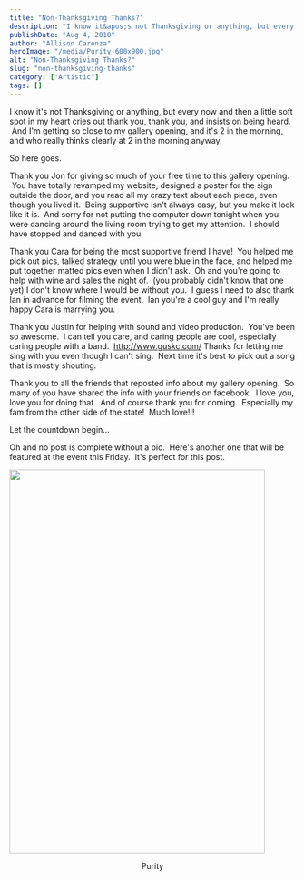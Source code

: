```yaml
---
title: "Non-Thanksgiving Thanks?"
description: "I know it&apos;s not Thanksgiving or anything, but every now and then a little soft spot in my heart cries "
publishDate: "Aug 4, 2010"
author: "Allison Carenza"
heroImage: "/media/Purity-600x900.jpg"
alt: "Non-Thanksgiving Thanks?"
slug: "non-thanksgiving-thanks"
category: ["Artistic"]
tags: []
---
```


<p>I know it&apos;s not Thanksgiving or anything, but every now and then a little soft spot in my heart cries out thank you, thank you, and insists on being heard.  And I&apos;m getting so close to my gallery opening, and it&apos;s 2 in the morning, and who really thinks clearly at 2 in the morning anyway.</p>
<p>So here goes.</p>
<p>Thank you Jon for giving so much of your free time to this gallery opening.  You have totally revamped my website, designed a poster for the sign outside the door, and you read all my crazy text about each piece, even though you lived it.  Being supportive isn&apos;t always easy, but you make it look like it is.  And sorry for not putting the computer down tonight when you were dancing around the living room trying to get my attention.  I should have stopped and danced with you.</p>
<p>Thank you Cara for being the most supportive friend I have!  You helped me pick out pics, talked strategy until you were blue in the face, and helped me put together matted pics even when I didn&apos;t ask.  Oh and you&apos;re going to help with wine and sales the night of.  (you probably didn&apos;t know that one yet) I don&apos;t know where I would be without you.  I guess I need to also thank Ian in advance for filming the event.  Ian you&apos;re a cool guy and I&apos;m really happy Cara is marrying you.</p>
<p>Thank you Justin for helping with sound and video production.  You&apos;ve been so awesome.  I can tell you care, and caring people are cool, especially caring people with a band.  <a href="http://http://www.guskc.com/">http://www.guskc.com/</a> Thanks for letting me sing with you even though I can&apos;t sing.  Next time it&apos;s best to pick out a song that is mostly shouting.</p>
<p>Thank you to all the friends that reposted info about my gallery opening.  So many of you have shared the info with your friends on facebook.  I love you, love you for doing that.  And of course thank you for coming.  Especially my fam from the other side of the state!  Much love!!!</p>
<p>Let the countdown begin...</p>
<p>Oh and no post is complete without a pic.  Here&apos;s another one that will be featured at the event this Friday.  It&apos;s perfect for this post.</p>
<p><img class="aligncenter size-large wp-image-1177" title="Purity" src="/media/Purity-600x900.jpg" alt="" width="450" height="675" /></p>
<p style="text-align: center;">Purity</p>
